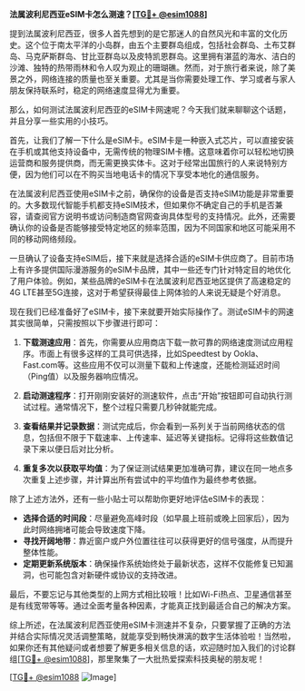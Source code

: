 **法属波利尼西亚eSIM卡怎么测速？[[TG💪+ @esim1088](https://t.me/s/esim1088)]**

提到法属波利尼西亚，很多人首先想到的是它那迷人的自然风光和丰富的文化历史。这个位于南太平洋的小岛群，由五个主要群岛组成，包括社会群岛、土布艾群岛、马克萨斯群岛、甘比亚群岛以及皮特凯恩群岛。这里拥有湛蓝的海水、洁白的沙滩、独特的热带雨林和令人叹为观止的珊瑚礁。然而，对于旅行者来说，除了美景之外，网络连接的质量也至关重要。尤其是当你需要处理工作、学习或者与家人朋友保持联系时，稳定的网络速度显得尤为重要。

那么，如何测试法属波利尼西亚的eSIM卡网速呢？今天我们就来聊聊这个话题，并且分享一些实用的小技巧。

首先，让我们了解一下什么是eSIM卡。eSIM卡是一种嵌入式芯片，可以直接安装在手机或其他支持设备中，无需传统的物理SIM卡槽。这意味着你可以轻松地切换运营商和服务提供商，而无需更换实体卡。这对于经常出国旅行的人来说特别方便，因为他们可以在不购买当地电话卡的情况下享受本地化的通信服务。

在法属波利尼西亚使用eSIM卡之前，确保你的设备是否支持eSIM功能是非常重要的。大多数现代智能手机都支持eSIM技术，但如果你不确定自己的手机是否兼容，请查阅官方说明书或访问制造商官网查询具体型号的支持情况。此外，还需要确认你的设备是否能够接受特定地区的频率范围，因为不同国家和地区可能采用不同的移动网络频段。

一旦确认了设备支持eSIM后，接下来就是选择合适的eSIM卡供应商了。目前市场上有许多提供国际漫游服务的eSIM卡品牌，其中一些还专门针对特定目的地优化了用户体验。例如，某些品牌的eSIM卡在法属波利尼西亚地区提供了高速稳定的4G LTE甚至5G连接，这对于希望获得最佳上网体验的人来说无疑是个好消息。

现在我们已经准备好了eSIM卡，接下来就要开始实际操作了。测试eSIM卡的网速其实很简单，只需按照以下步骤进行即可：

1. **下载测速应用**：首先，你需要从应用商店下载一款可靠的网络速度测试应用程序。市面上有很多这样的工具可供选择，比如Speedtest by Ookla、Fast.com等。这些应用不仅可以测量下载和上传速度，还能检测延迟时间（Ping值）以及服务器响应情况。

2. **启动测速程序**：打开刚刚安装好的测速软件，点击“开始”按钮即可自动执行测试过程。通常情况下，整个过程只需要几秒钟就能完成。

3. **查看结果并记录数据**：测试完成后，你会看到一系列关于当前网络状态的信息，包括但不限于下载速率、上传速率、延迟等关键指标。记得将这些数值记录下来以便日后对比分析。

4. **重复多次以获取平均值**：为了保证测试结果更加准确可靠，建议在同一地点多次重复上述步骤，并计算出所有尝试中的平均值作为最终参考依据。

除了上述方法外，还有一些小贴士可以帮助你更好地评估eSIM卡的表现：

- **选择合适的时间段**：尽量避免高峰时段（如早晨上班前或晚上回家后），因为此时网络拥堵可能会导致速度下降。
- **寻找开阔地带**：靠近窗户或户外位置往往可以获得更好的信号强度，从而提升整体性能。
- **定期更新系统版本**：确保操作系统始终处于最新状态，这样不仅能修复已知漏洞，也可能包含对新硬件或协议的支持改进。

最后，不要忘记与其他类型的上网方式相比较哦！比如Wi-Fi热点、卫星通信甚至是有线宽带等等。通过全面考量各种因素，才能真正找到最适合自己的解决方案。

综上所述，在法属波利尼西亚使用eSIM卡测速并不复杂，只要掌握了正确的方法并结合实际情况灵活调整策略，就能享受到畅快淋漓的数字生活体验啦！当然啦，如果你还有其他疑问或者想要了解更多相关信息的话，欢迎随时加入我们的讨论群组[[TG💪+ @esim1088](https://t.me/s/esim1088)]，那里聚集了一大批热爱探索科技奥秘的朋友呢！

[[TG💪+ @esim1088](https://t.me/s/esim1088) ![Image](https://i.postimg.cc/4NQfJmqS/Snipaste-2025-05-13-00-14-12.png)]